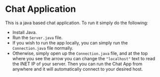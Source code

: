 # Chat Application

This is a java based chat application. To run it simply do the following:
* Install Java.
* Run the `Server.java` file.
* If you wish to run the app locally, you can simply run the `Connection.java` file normally.
* Otherwise, simply open up the `Connection.java` file, and at the top where you see the arrow you can change the `"localhost"` text to read the INET IP of your server. Then you can run the Chat App from anywhere and it will automatically connect to your desired host.

